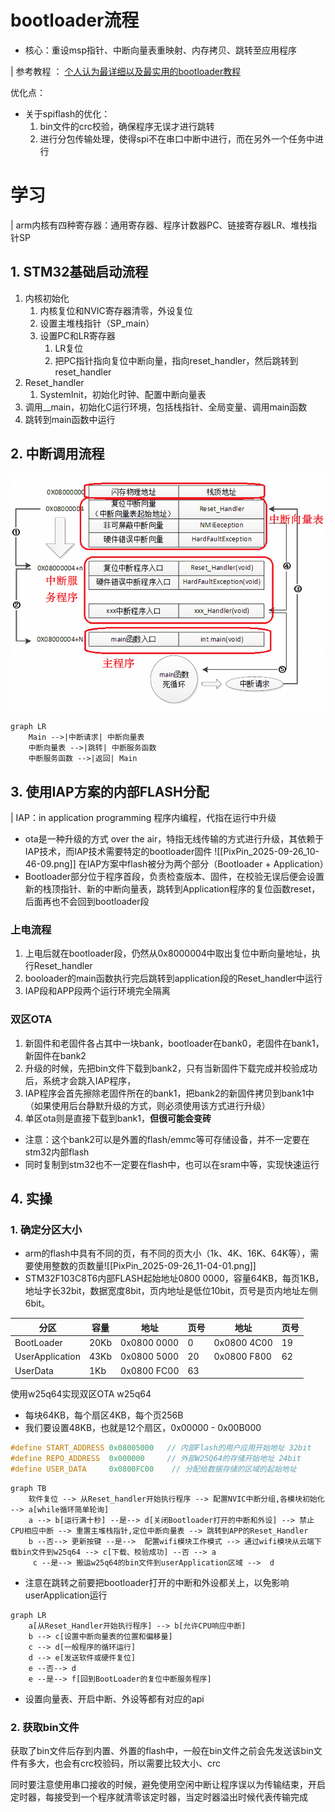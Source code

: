 # bootloader流程
- 核心：重设msp指针、中断向量表重映射、内存拷贝、跳转至应用程序

| 参考教程 ：
[个人认为最详细以及最实用的bootloader教程](https://www.bilibili.com/video/BV161421b75G?spm_id_from=333.788.videopod.sections&vd_source=c41c6f6f4b05ff6aa9cae49053194c75)

优化点：
- 关于spiflash的优化：
  1. bin文件的crc校验，确保程序无误才进行跳转
  2. 进行分包传输处理，使得spi不在串口中断中进行，而在另外一个任务中进行

# 学习
| arm内核有四种寄存器：通用寄存器、程序计数器PC、链接寄存器LR、堆栈指针SP
## 1. STM32基础启动流程
  
1. 内核初始化
   1. 内核复位和NVIC寄存器清零，外设复位
   2. 设置主堆栈指针（SP_main）
   3. 设置PC和LR寄存器
      1. LR复位
      2. 把PC指针指向复位中断向量，指向reset_handler，然后跳转到reset_handler
2. Reset_handler
   1. SystemInit，初始化时钟、配置中断向量表
3. 调用__main，初始化C运行环境，包括栈指针、全局变量、调用main函数
4. 跳转到main函数中运行

## 2. 中断调用流程

![alt text](../img/PixPin_2025-09-26_10-35-14.png)

```mermaid
graph LR
    Main -->|中断请求| 中断向量表
    中断向量表 -->|跳转| 中断服务函数
    中断服务函数 -->|返回| Main
```

## 3. 使用IAP方案的内部FLASH分配

| IAP：in application programming 程序内编程，代指在运行中升级
- ota是一种升级的方式 over the air，特指无线传输的方式进行升级，其依赖于IAP技术，而IAP技术需要特定的bootloader固件
![[PixPin_2025-09-26_10-46-09.png]]
在IAP方案中flash被分为两个部分（Bootloader + Application）
- Bootloader部分位于程序首段，负责检查版本、固件，在校验无误后便会设置新的栈顶指针、新的中断向量表，跳转到Application程序的复位函数reset，后面再也不会回到bootloader段

### 上电流程

1. 上电后就在bootloader段，仍然从0x8000004中取出复位中断向量地址，执行Reset_handler
2. booloader的main函数执行完后跳转到application段的Reset_handler中运行
3. IAP段和APP段两个运行环境完全隔离

### 双区OTA

1. 新固件和老固件各占其中一块bank，bootloader在bank0，老固件在bank1，新固件在bank2
2. 升级的时候，先把bin文件下载到bank2，只有当新固件下载完成并校验成功后，系统才会跳入IAP程序，
3. IAP程序会首先擦除老固件所在的bank1，把bank2的新固件拷贝到bank1中（如果使用后台静默升级的方式，则必须使用该方式进行升级）
4. 单区ota则是直接下载到bank1，**但很可能会变砖**
- 注意：这个bank2可以是外置的flash/emmc等可存储设备，并不一定要在stm32内部flash
- 同时复制到stm32也不一定要在flash中，也可以在sram中等，实现快速运行


## 4. 实操


### 1. 确定分区大小

- arm的flash中具有不同的页，有不同的页大小（1k、4K、16K、64K等），需要使用整数的页数量![[PixPin_2025-09-26_11-04-01.png]]
- STM32F103C8T6内部FLASH起始地址0800 0000，容量64KB，每页1KB，地址字长32bit，数据宽度8bit，页内地址是低位10bit，页号是页内地址左侧6bit。

| 分区              | 容量   | 地址          | 页号  | 地址          | 页号  |
| --------------- | ---- | ----------- | --- | ----------- | --- |
| BootLoader      | 20Kb | 0x0800 0000 | 0   | 0x0800 4C00 | 19  |
| UserApplication | 43Kb | 0x0800 5000 | 20  | 0x0800 F800 | 62  |
| UserData        | 1Kb  | 0x0800 FC00 | 63  |             |     |
使用w25q64实现双区OTA
w25q64
- 每块64KB，每个扇区4KB，每个页256B
- 我们要设置48KB，也就是12个扇区，0x00000 - 0x00B000

```c 
#define START_ADDRESS 0x08005000   // 内部Flash的用户应用开始地址 32bit
#define REPO_ADDRESS  0x000000     // 外部W25Q64的存储开始地址 24bit
#define USER_DATA     0x0800FC00    // 分配给数据存储的区域的起始地址
```

```mermaid
graph TB
	软件复位 --> 从Reset_handler开始执行程序 --> 配置NVIC中断分组,各模块初始化 --> a[while循环简单轮询]
	a --> b[运行满十秒] --是--> d[关闭Bootloader打开的中断和外设] --> 禁止CPU相应中断 --> 重置主堆栈指针,定位中断向量表 --> 跳转到APP的Reset_Handler
	b --否--> 更新按键 --是-->  配置wifi模块工作模式 --> 通过wifi模块从云端下载bin文件到w25q64 --> c[下载、校验成功] --否 --> a
	 c --是--> 搬运w25q64的bin文件到userApplication区域 -->  d
```

- 注意在跳转之前要把bootloader打开的中断和外设都关上，以免影响userApplication运行
```mermaid
graph LR
	a[从Reset_Handler开始执行程序] --> b[允许CPU响应中断]
	b --> c[设置中断向量表的位置和偏移量]
	c --> d[一般程序的循环运行]
	d --> e[发送软件或硬件复位]
	e --否--> d
	e --是--> f[回到BootLoader的复位中断服务程序]
```
- 设置向量表、开启中断、外设等都有对应的api

### 2. 获取bin文件
获取了bin文件后存到内置、外置的flash中，一般在bin文件之前会先发送该bin文件有多大，也会有crc校验码，所以需要比较大小、crc

同时要注意使用串口接收的时候，避免使用空闲中断让程序误以为传输结束，开启定时器，每接受到一个程序就清零该定时器，当定时器溢出时候代表传输完成